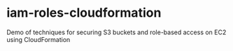 # iam-roles-cloudformation
Demo of techniques for securing S3 buckets and role-based access on EC2 using CloudFormation

